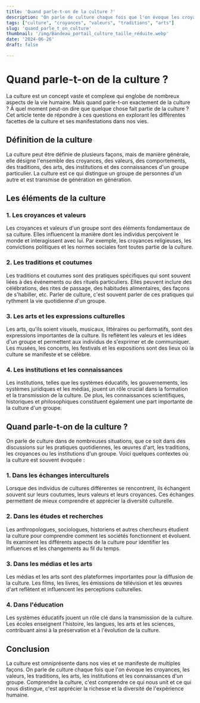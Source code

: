 ```yaml
---
title: 'Quand parle-t-on de la culture ?'
description: "On parle de culture chaque fois que l'on évoque les croyances, les valeurs, les traditions, les arts, les institutions et les connaissances d'un groupe."
tags: ["culture", "croyances", "valeurs", "traditions", "arts"]
slug: 'quand_parle_t_on_culture'
thumbnail: '/img/Bandeau_portail_culture_taille_réduite.webp'
date: '2024-06-26'
draft: false

---
```


# Quand parle-t-on de la culture ?

La culture est un concept vaste et complexe qui englobe de nombreux aspects de la vie humaine. Mais quand parle-t-on exactement de la culture ? À quel moment peut-on dire que quelque chose fait partie de la culture ? Cet article tente de répondre à ces questions en explorant les différentes facettes de la culture et ses manifestations dans nos vies.

## Définition de la culture

La culture peut être définie de plusieurs façons, mais de manière générale, elle désigne l'ensemble des croyances, des valeurs, des comportements, des traditions, des arts, des institutions et des connaissances d'un groupe particulier. La culture est ce qui distingue un groupe de personnes d'un autre et est transmise de génération en génération.

## Les éléments de la culture

### 1. Les croyances et valeurs

Les croyances et valeurs d'un groupe sont des éléments fondamentaux de sa culture. Elles influencent la manière dont les individus perçoivent le monde et interagissent avec lui. Par exemple, les croyances religieuses, les convictions politiques et les normes sociales font toutes partie de la culture.

### 2. Les traditions et coutumes

Les traditions et coutumes sont des pratiques spécifiques qui sont souvent liées à des événements ou des rituels particuliers. Elles peuvent inclure des célébrations, des rites de passage, des habitudes alimentaires, des façons de s'habiller, etc. Parler de culture, c'est souvent parler de ces pratiques qui rythment la vie quotidienne d'un groupe.

### 3. Les arts et les expressions culturelles

Les arts, qu'ils soient visuels, musicaux, littéraires ou performatifs, sont des expressions importantes de la culture. Ils reflètent les valeurs et les idées d'un groupe et permettent aux individus de s'exprimer et de communiquer. Les musées, les concerts, les festivals et les expositions sont des lieux où la culture se manifeste et se célèbre.

### 4. Les institutions et les connaissances

Les institutions, telles que les systèmes éducatifs, les gouvernements, les systèmes juridiques et les médias, jouent un rôle crucial dans la formation et la transmission de la culture. De plus, les connaissances scientifiques, historiques et philosophiques constituent également une part importante de la culture d'un groupe.

## Quand parle-t-on de la culture ?

On parle de culture dans de nombreuses situations, que ce soit dans des discussions sur les pratiques quotidiennes, les œuvres d'art, les traditions, les croyances ou les institutions d'un groupe. Voici quelques contextes où la culture est souvent évoquée :

### 1. Dans les échanges interculturels

Lorsque des individus de cultures différentes se rencontrent, ils échangent souvent sur leurs coutumes, leurs valeurs et leurs croyances. Ces échanges permettent de mieux comprendre et apprécier la diversité culturelle.

### 2. Dans les études et recherches

Les anthropologues, sociologues, historiens et autres chercheurs étudient la culture pour comprendre comment les sociétés fonctionnent et évoluent. Ils examinent les différents aspects de la culture pour identifier les influences et les changements au fil du temps.

### 3. Dans les médias et les arts

Les médias et les arts sont des plateformes importantes pour la diffusion de la culture. Les films, les livres, les émissions de télévision et les œuvres d'art reflètent et influencent les perceptions culturelles.

### 4. Dans l'éducation

Les systèmes éducatifs jouent un rôle clé dans la transmission de la culture. Les écoles enseignent l'histoire, les langues, les arts et les sciences, contribuant ainsi à la préservation et à l'évolution de la culture.

## Conclusion

La culture est omniprésente dans nos vies et se manifeste de multiples façons. On parle de culture chaque fois que l'on évoque les croyances, les valeurs, les traditions, les arts, les institutions et les connaissances d'un groupe. Comprendre la culture, c'est comprendre ce qui nous unit et ce qui nous distingue, c'est apprécier la richesse et la diversité de l'expérience humaine.

